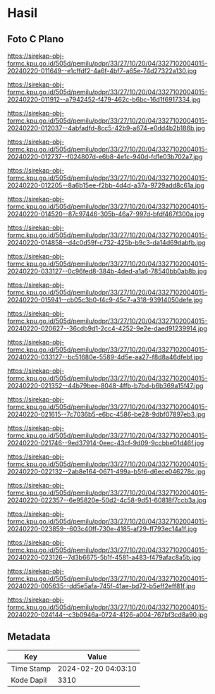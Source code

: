 # Hasil

## Foto C Plano

https://sirekap-obj-formc.kpu.go.id/505d/pemilu/pdpr/33/27/10/20/04/3327102004015-20240220-011649--e1cffdf2-4a6f-4bf7-a65e-74d27322a130.jpg

https://sirekap-obj-formc.kpu.go.id/505d/pemilu/pdpr/33/27/10/20/04/3327102004015-20240220-011912--a7942452-f479-462c-b6bc-16d1f6917334.jpg

https://sirekap-obj-formc.kpu.go.id/505d/pemilu/pdpr/33/27/10/20/04/3327102004015-20240220-012037--4abfadfd-8cc5-42b9-a674-e0dd4b2b186b.jpg

https://sirekap-obj-formc.kpu.go.id/505d/pemilu/pdpr/33/27/10/20/04/3327102004015-20240220-012737--f024807d-e6b8-4e1c-940d-fd1e03b702a7.jpg

https://sirekap-obj-formc.kpu.go.id/505d/pemilu/pdpr/33/27/10/20/04/3327102004015-20240220-012205--8a6b15ee-f2bb-4d4d-a37a-9729add8c61a.jpg

https://sirekap-obj-formc.kpu.go.id/505d/pemilu/pdpr/33/27/10/20/04/3327102004015-20240220-014520--87c97446-305b-46a7-997d-bfdf467f300a.jpg

https://sirekap-obj-formc.kpu.go.id/505d/pemilu/pdpr/33/27/10/20/04/3327102004015-20240220-014858--d4c0d59f-c732-425b-b9c3-da14d69dabfb.jpg

https://sirekap-obj-formc.kpu.go.id/505d/pemilu/pdpr/33/27/10/20/04/3327102004015-20240220-033127--0c96fed8-384b-4ded-a1a6-78540bb0ab8b.jpg

https://sirekap-obj-formc.kpu.go.id/505d/pemilu/pdpr/33/27/10/20/04/3327102004015-20240220-015941--cb05c3b0-f4c9-45c7-a318-93914050defe.jpg

https://sirekap-obj-formc.kpu.go.id/505d/pemilu/pdpr/33/27/10/20/04/3327102004015-20240220-020627--36cdb9d1-2cc4-4252-9e2e-daed91239914.jpg

https://sirekap-obj-formc.kpu.go.id/505d/pemilu/pdpr/33/27/10/20/04/3327102004015-20240220-033127--bc51680e-5589-4d5e-aa27-f8d8a46dfebf.jpg

https://sirekap-obj-formc.kpu.go.id/505d/pemilu/pdpr/33/27/10/20/04/3327102004015-20240220-021352--44b79bee-8048-4ffb-b7bd-b6b369a15f47.jpg

https://sirekap-obj-formc.kpu.go.id/505d/pemilu/pdpr/33/27/10/20/04/3327102004015-20240220-021615--7c7036b5-e6bc-4586-be28-9dbf07897eb3.jpg

https://sirekap-obj-formc.kpu.go.id/505d/pemilu/pdpr/33/27/10/20/04/3327102004015-20240220-021746--9ed37914-0eec-43cf-9d09-9ccbbe01d46f.jpg

https://sirekap-obj-formc.kpu.go.id/505d/pemilu/pdpr/33/27/10/20/04/3327102004015-20240220-022132--2ab8e164-0671-499a-b5f6-d6ece046278c.jpg

https://sirekap-obj-formc.kpu.go.id/505d/pemilu/pdpr/33/27/10/20/04/3327102004015-20240220-022357--6e95820e-50d2-4c58-9d51-60818f7ccb3a.jpg

https://sirekap-obj-formc.kpu.go.id/505d/pemilu/pdpr/33/27/10/20/04/3327102004015-20240220-023859--603c40ff-730e-4185-af29-ff793ec14a1f.jpg

https://sirekap-obj-formc.kpu.go.id/505d/pemilu/pdpr/33/27/10/20/04/3327102004015-20240220-023126--7d3b6675-5b1f-4581-a483-f479afac8a5b.jpg

https://sirekap-obj-formc.kpu.go.id/505d/pemilu/pdpr/33/27/10/20/04/3327102004015-20240220-005635--dd5e5afa-745f-41ae-bd72-b5eff2eff81f.jpg

https://sirekap-obj-formc.kpu.go.id/505d/pemilu/pdpr/33/27/10/20/04/3327102004015-20240220-024144--c3b0946a-0724-4126-a004-767bf3cd8a90.jpg


## Metadata

| Key        | Value               |
| ---------- | ------------------- |
| Time Stamp | 2024-02-20 04:03:10 |
| Kode Dapil | 3310                |



